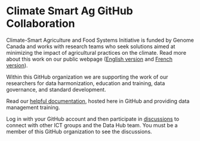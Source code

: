 # Climate Smart Ag GitHub Collaboration

Climate-Smart Agriculture and Food Systems Initiative is funded by Genome Canada and works with research teams who seek solutions aimed at minimizing the impact of agricultural practices on the climate. Read more about this work on our public webpage ([English version](https://climatesmartagrifood.ca/) and [French version](https://agrintelligenteclimat.ca/)).

Within this GitHub organization we are supporting the work of our researchers for data harmonization, education and training, data governance, and standard development.

Read our [helpful documentation](https://climatesmartagcollab.github.io/Documentation-en/), hosted here in GitHub and providing data management training.

Log in with your GitHub account and then participate in [discussions](https://github.com/orgs/ClimateSmartAgCollab/discussions) to connect with other ICT groups and the Data Hub team. You must be a member of this GitHub organization to see the discussions.
